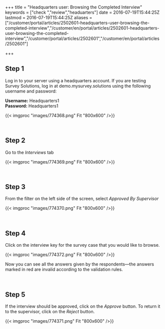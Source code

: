 ﻿+++
title = "Headquarters user: Browsing the Completed Interview"
keywords = ["check ","review","headuarters"]
date = 2016-07-19T15:44:25Z
lastmod = 2016-07-19T15:44:25Z
aliases = ["/customer/portal/articles/2502601-headquarters-user-browsing-the-completed-interview","/customer/en/portal/articles/2502601-headquarters-user-browsing-the-completed-interview","/customer/portal/articles/2502601","/customer/en/portal/articles/2502601"]

+++

Step 1
------

  
Log in to your server using a headquarters account. If you are testing
Survey Solutions, log in at demo.mysurvey.solutions using the following
username and password:  
  
**Username:** Headquarters1  
**Password:** Headquarters1   
  
  
{{< imgproc "images/774368.png" Fit "800x600" />}}  
  
  
 

Step 2
------

  
Go to the *Interviews* tab  
  
  
{{< imgproc "images/774369.png" Fit "800x600" />}}  
  
  
 

Step 3
------

  
From the filter on the left side of the screen, select *Approved By
Supervisor*  
  
  
{{< imgproc "images/774370.png" Fit "800x600" />}}  
  
  
 

Step 4
------

  
Click on the interview key for the survey case that you would like to
browse.  
  
{{< imgproc "images/774372.png" Fit "800x600" />}}  
  
  
  
Now you can see all the answers given by the respondents—the answers
marked in red are invalid according to the validation rules.   
  
  
 

Step 5
------

  
If the interview should be approved, click on the *Approve* button. To
return it to the supervisor, click on the *Reject* button.  
  
{{< imgproc "images/774371.png" Fit "800x600" />}}
